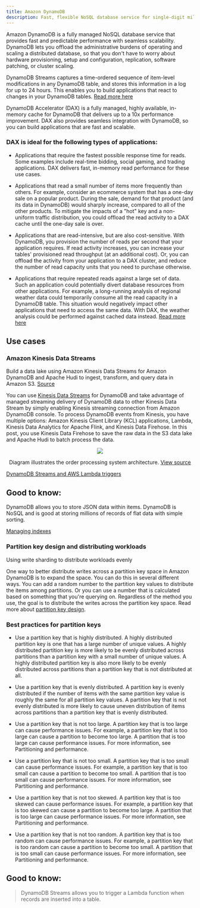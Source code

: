 ```yaml
---
title: Amazon DynamoDB
description: Fast, flexible NoSQL database service for single-digit millisecond performance at any scale
---
```


Amazon DynamoDB is a fully managed NoSQL database service that provides fast and predictable performance with seamless scalability. DynamoDB lets you offload the administrative burdens of operating and scaling a distributed database, so that you don't have to worry about hardware provisioning, setup and configuration, replication, software patching, or cluster scaling.

DynamoDB Streams captures a time-ordered sequence of item-level modifications in any DynamoDB table, and stores this information in a log for up to 24 hours. This enables you to build applications that react to changes in your DynamoDB tables. [Read more here](https://docs.aws.amazon.com/amazondynamodb/latest/developerguide/Streams.html)

DynamoDB Accelerator (DAX) is a fully managed, highly available, in-memory cache for DynamoDB that delivers up to a 10x performance improvement. DAX also provides seamless integration with DynamoDB, so you can build applications that are fast and scalable. 
### DAX is ideal for the following types of applications:

- Applications that require the fastest possible response time for reads. Some examples include real-time bidding, social gaming, and trading applications. DAX delivers fast, in-memory read performance for these use cases.

- Applications that read a small number of items more frequently than others. For example, consider an ecommerce system that has a one-day sale on a popular product. During the sale, demand for that product (and its data in DynamoDB) would sharply increase, compared to all of the other products. To mitigate the impacts of a "hot" key and a non-uniform traffic distribution, you could offload the read activity to a DAX cache until the one-day sale is over.

- Applications that are read-intensive, but are also cost-sensitive. With DynamoDB, you provision the number of reads per second that your application requires. If read activity increases, you can increase your tables' provisioned read throughput (at an additional cost). Or, you can offload the activity from your application to a DAX cluster, and reduce the number of read capacity units that you need to purchase otherwise.

- Applications that require repeated reads against a large set of data. Such an application could potentially divert database resources from other applications. For example, a long-running analysis of regional weather data could temporarily consume all the read capacity in a DynamoDB table. This situation would negatively impact other applications that need to access the same data. With DAX, the weather analysis could be performed against cached data instead. [Read more here](https://docs.aws.amazon.com/amazondynamodb/latest/developerguide/DAX.html)


## Use cases

### Amazon Kinesis Data Streams

Build a data lake using Amazon Kinesis Data Streams for Amazon DynamoDB and Apache Hudi to ingest, transform, and query data in Amazon S3. <a target="_self" href="https://aws.amazon.com/blogs/big-data/build-a-data-lake-using-amazon-kinesis-data-streams-for-amazon-dynamodb-and-apache-hudi/">Source</a>

You can use <a target="_self" href="https://www.aws-practical-handbook.link/docs/Services%20by%20category/Analytics/page-Kinesis">Kinesis Data Streams</a> for DynamoDB and take advantage of managed streaming delivery of DynamoDB data to other Kinesis Data Stream by simply enabling Kinesis streaming connection from Amazon DynamoDB console. To process DynamoDB events from Kinesis, you have multiple options: Amazon Kinesis Client Library (KCL) applications, Lambda, Kinesis Data Analytics for Apache Flink, and Kinesis Data Firehose. In this post, you use Kinesis Data Firehose to save the raw data in the S3 data lake and Apache Hudi to batch process the data.

<div>
<div align="center"><img src="https://d2908q01vomqb2.cloudfront.net/b6692ea5df920cad691c20319a6fffd7a4a766b8/2021/03/01/bdb1053-dta-lake-kds-ddb-hudi-1.jpg"/></div>
<div><p align="center">Diagram illustrates the order processing system architecture. <a href="https://aws.amazon.com/blogs/big-data/build-a-data-lake-using-amazon-kinesis-data-streams-for-amazon-dynamodb-and-apache-hudi/">View source</a></p></div>
</div>


[DynamoDB Streams and AWS Lambda triggers](https://docs.aws.amazon.com/amazondynamodb/latest/developerguide/Streams.Lambda.html)

## Good to know:

DynamoDB allows you to store JSON data within items.
DynamoDB is NoSQL and is good at storing millions of records of flat data with simple sorting.

[Managing indexes](https://docs.aws.amazon.com/amazondynamodb/latest/developerguide/SQLtoNoSQL.Indexes.html)

### Partition key design and distributing workloads

Using write sharding to distribute workloads evenly

One way to better distribute writes across a partition key space in Amazon DynamoDB is to expand the space. You can do this in several different ways. You can add a random number to the partition key values to distribute the items among partitions. Or you can use a number that is calculated based on something that you're querying on. Regardless of the method you use, the goal is to distribute the writes across the partition key space. Read more about [partition key design](https://docs.aws.amazon.com/amazondynamodb/latest/developerguide/bp-partition-key-uniform-load.html).

### Best practices for partition keys

- Use a partition key that is highly distributed. A highly distributed partition key is one that has a large number of unique values. A highly distributed partition key is more likely to be evenly distributed across partitions than a partition key with a small number of unique values. A highly distributed partition key is also more likely to be evenly distributed across partitions than a partition key that is not distributed at all.

- Use a partition key that is evenly distributed. A partition key is evenly distributed if the number of items with the same partition key value is roughly the same for all partition key values. A partition key that is not evenly distributed is more likely to cause uneven distribution of items across partitions than a partition key that is evenly distributed.

- Use a partition key that is not too large. A partition key that is too large can cause performance issues. For example, a partition key that is too large can cause a partition to become too large. A partition that is too large can cause performance issues. For more information, see Partitioning and performance.

- Use a partition key that is not too small. A partition key that is too small can cause performance issues. For example, a partition key that is too small can cause a partition to become too small. A partition that is too small can cause performance issues. For more information, see Partitioning and performance.

- Use a partition key that is not too skewed. A partition key that is too skewed can cause performance issues. For example, a partition key that is too skewed can cause a partition to become too large. A partition that is too large can cause performance issues. For more information, see Partitioning and performance.

- Use a partition key that is not too random. A partition key that is too random can cause performance issues. For example, a partition key that is too random can cause a partition to become too small. A partition that is too small can cause performance issues. For more information, see Partitioning and performance.

## Good to know:

>DynamoDB Streams allows you to trigger a Lambda function when records are inserted into a table.